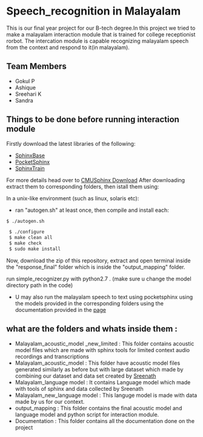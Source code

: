 # Speech_recognition in Malayalam
This is our final year project for our B-tech degree.In this project we tried to make a malayalam interaction module that is trained for college receptionist rorbot.
 The intercation module is capable recognizing malayalam speech from the context and respond to it(in malayalam).

## <a name="team-members"></a>Team Members
* Gokul P
* Ashique
* Sreehari K
* Sandra
## Things to be done before running interaction module
Firstly download the latest libraries of the following:
* [SphinxBase](http://sourceforge.net/projects/cmusphinx/files/sphinxbase/5prealpha)
* [PocketSphinx](http://sourceforge.net/projects/cmusphinx/files/pocketsphinx/5prealpha)
* [SphinxTrain](http://sourceforge.net/projects/cmusphinx/files/sphinxtrain/5prealpha)

For more details head over to [CMUSphinx Download](http://cmusphinx.sourceforge.net/wiki/download)
After downloading extract them to corresponding folders, then istall them using:

In a unix-like environment (such as linux, solaris etc):

* ran "autogen.sh" at least once, then compile and install each:

```bash
$ ./autogen.sh
```
```bash
 $ ./configure
 $ make clean all
 $ make check
 $ sudo make install
```
Now, download the zip of this repository, extract and open terminal inside the "response_final" folder which is inside the "output_mapping" folder.

run simple_recognizer.py with python2.7 . (make sure u change the model directory path in the code)

* U may also run the malayalam speech to text using pocketsphinx using the models provided in the corresponding folders using the documentation provided in the [page](https://cmusphinx.github.io/wiki/tutorialadapt/)

## what are the folders and whats inside them :

* Malayalam_acoustic_model _new_limited	: This folder contains acoustic model files which are made with sphinx tools for limited context audio recordings and transcriptions
* Malayalam_acoustic_model : This folder have acoustic model files generated similarly as before but with large dataset which made by combining our dataset and data set created by [Sreenath](https://github.com/sreecodeslayer/ml-am-lm-cmusphinx#ml-am-lm-cmusphinx)
* Malayalam_language model : It contains Language model which made with tools of sphinx and data collected by Sreenath
* Malayalam_new_language model : This languge model is made with data made by us for our context.
* output_mapping : This folder contains the final acoustic model and language model and python script for interaction module.
* Documentation : This folder contains all the documentation done on the project
